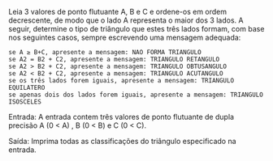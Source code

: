 Leia 3 valores de ponto flutuante A, B e C e ordene-os em ordem decrescente, de modo que o lado A representa o maior dos 3 lados. A seguir, determine o tipo de triângulo que estes três lados formam, com base nos seguintes casos, sempre escrevendo uma mensagem adequada:

    se A ≥ B+C, apresente a mensagem: NAO FORMA TRIANGULO
    se A2 = B2 + C2, apresente a mensagem: TRIANGULO RETANGULO
    se A2 > B2 + C2, apresente a mensagem: TRIANGULO OBTUSANGULO
    se A2 < B2 + C2, apresente a mensagem: TRIANGULO ACUTANGULO
    se os três lados forem iguais, apresente a mensagem: TRIANGULO EQUILATERO
    se apenas dois dos lados forem iguais, apresente a mensagem: TRIANGULO ISOSCELES

Entrada: A entrada contem três valores de ponto flutuante de dupla precisão A (0 < A) , B (0 < B) e C (0 < C).

Saída: Imprima todas as classificações do triângulo especificado na entrada.
